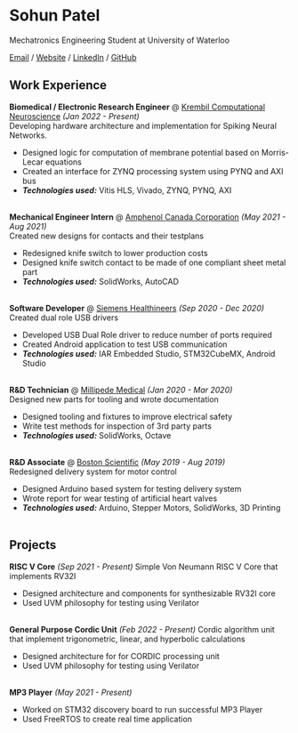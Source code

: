 # Sohun Patel

Mechatronics Engineering Student at University of Waterloo <br>

[Email](mailto:sohunpatel@gmail.com) / [Website](sohunpatel.github.io/cv) / [LinkedIn](https://www.linkedin.com/in/sohun-patel) / [GitHub](https://github.com/sohunpatel)

## Work Experience

**Biomedical / Electronic Research Engineer** @ [Krembil Computational Neuroscience](https://kcnhub.com/) _(Jan 2022 - Present)_ <br>
Developing hardware architecture and implementation for Spiking Neural Networks.
- Designed logic for computation of membrane potential based on Morris-Lecar equations
- Created an interface for ZYNQ processing system using PYNQ and AXI bus
- **_Technologies used:_** Vitis HLS, Vivado, ZYNQ, PYNQ, AXI
<br><br>

**Mechanical Engineer Intern** @ [Amphenol Canada Corporation](https://www.amphenolcanada.com/) _(May 2021 - Aug 2021)_ <br>
Created new designs for contacts and their testplans
- Redesigned knife switch to lower production costs
- Designed knife switch contact to be made of one compliant sheet metal part
- **_Technologies used:_** SolidWorks, AutoCAD
<br><br>

**Software Developer** @ [Siemens Healthineers](https://www.siemens-healthineers.com/blood-gas/blood-gas-systems/epoc-blood-analysis-system) _(Sep 2020 - Dec 2020)_ <br>
Created dual role USB drivers
- Developed USB Dual Role driver to reduce number of ports required
- Created Android application to test USB communication
- **_Technologies used:_** IAR Embedded Studio, STM32CubeMX, Android Studio
<br><br>

**R&D Technician** @ [Millipede Medical](http://www.millipedemedical.com/) _(Jan 2020 - Mar 2020)_ <br>
Designed new parts for tooling and wrote documentation
- Designed tooling and fixtures to improve electrical safety
- Write test methods for inspection of 3rd party parts
- **_Technologies used:_** SolidWorks, Octave
<br><br>

**R&D Associate** @ [Boston Scientific](https://www.bostonscientific.com/en-US/medical-specialties/structural-heart/lotus-edge.html) _(May 2019 - Aug 2019)_ <br>
Redesigned delivery system for motor control
- Designed Arduino based system for testing delivery system
- Wrote report for wear testing of artificial heart valves
- **_Technologies used:_** Arduino, Stepper Motors, SolidWorks, 3D Printing
<br><br>

## Projects

**RISC V Core** _(Sep 2021 - Present)_
Simple Von Neumann RISC V Core that implements RV32I
- Designed architecture and components for synthesizable RV32I core
- Used UVM philosophy for testing using Verilator
<br><br>

**General Purpose Cordic Unit** _(Feb 2022 - Present)_
Cordic algorithm unit that implement trigonometric, linear, and hyperbolic calculations
- Designed architecture for for CORDIC processing unit
- Used UVM philosophy for testing using Verilator
<br><br>

**MP3 Player** _(May 2021 - Present)_
- Worked on STM32 discovery board to run successful MP3 Player
- Used FreeRTOS to create real time application

